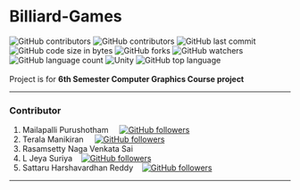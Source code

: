 # Billiard-Games

![GitHub contributors](https://img.shields.io/github/contributors/mani2002/Billiard-Games)
![GitHub contributors](https://img.shields.io/github/followers/harshasattaru?style=social)
![GitHub last commit](https://img.shields.io/github/last-commit/mani2002/Billiard-Games)
![GitHub code size in bytes](https://img.shields.io/github/languages/code-size/mani2002/Billiard-Games)
![GitHub forks](https://img.shields.io/github/forks/mani2002/Billiard-Games)
![GitHub watchers](https://img.shields.io/github/watchers/mani2002/Billiard-Games)
![GitHub language count](https://img.shields.io/github/languages/count/mani2002/Billiard-Games)
![Unity](https://img.shields.io/static/v1?label=Unity&message=3D&color=blue&logo=Unity)
![GitHub top language](https://img.shields.io/github/languages/top/mani2002/Billiard-Games?label=CSharp&logo=CSharp)
<br/><br/>
Project is for **6th Semester Computer Graphics Course project**

---
### Contributor
1. Mailapalli Purushotham&nbsp;&nbsp;&nbsp;&nbsp; [![GitHub followers](https://img.shields.io/github/followers/purus15987?style=social)](https://github.com/purus15987) 
2. Terala Manikiran&nbsp;&nbsp;&nbsp;&nbsp; [![GitHub followers](https://img.shields.io/github/followers/mani2002?style=social)](https://github.com/mani2002)
3. Rasamsetty Naga Venkata Sai&nbsp;&nbsp;&nbsp;&nbsp; 
4. L Jeya Suriya&nbsp;&nbsp;&nbsp; [![GitHub followers](https://img.shields.io/github/followers/jsuriya9102?style=social)](https://github.com/jsuriya9102)
5. Sattaru Harshavardhan Reddy&nbsp;&nbsp;&nbsp; [![GitHub followers](https://img.shields.io/github/followers/harshasattaru?style=social)](https://github.com/harshasattaru)
---
###
